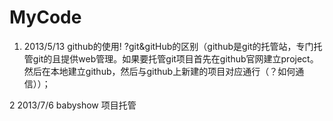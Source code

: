 MyCode
======

1.  2013/5/13  github的使用!
	?git&gitHub的区别（github是git的托管站，专门托管git的且提供web管理。如果要托管git项目首先在github官网建立project。然后在本地建立github，然后与github上新建的项目对应通行（？如何通信））；

2   2013/7/6   babyshow 项目托管
